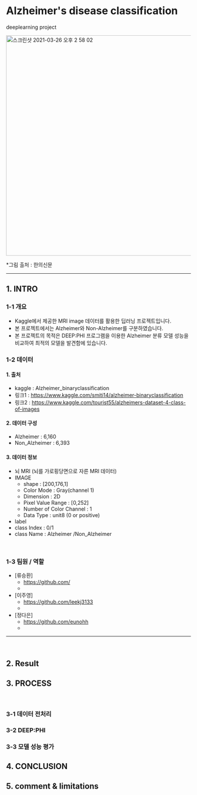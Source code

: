 # Alzheimer's disease classification
deeplearning project


<img width="600" alt="스크린샷 2021-03-26 오후 2 58 02" src="https://user-images.githubusercontent.com/75352728/117998102-8abfaa00-b37e-11eb-9ee1-65f2e3a18993.png">

*그림 출처 : 한의신문

***
## 1. INTRO

### 1-1 개요
- Kaggle에서 제공한 MRI image 데이터를 활용한 딥러닝 프로젝트입니다.
- 본 프로젝트에서는 Alzheimer와 Non-Alzheimer를 구분하였습니다.
- 본 프로젝트의 목적은 DEEP:PHI 프로그램을 이용한 Alzheimer 분류 모델 성능을 비교하여 최적의 모델을 발견함에 있습니다.

### 1-2 데이터

#### 1. 출처
  - kaggle : Alzheimer_binaryclassification
  - 링크1 : https://www.kaggle.com/smiti14/alzheimer-binaryclassification
  - 링크2 : https://www.kaggle.com/tourist55/alzheimers-dataset-4-class-of-images
  
#### 2. 데이터 구성
- Alzheimer : 6,160
- Non_Alzheimer : 6,393

#### 3. 데이터 정보
- 뇌 MRI (뇌를 가로횡당면으로 자른 MRI 데이터)
- IMAGE
  - shape	: [200,176,1]
  - Color Mode	: Gray(channel 1)
  - Dimension	: 2D
  - Pixel Value Range	: [0,252]
  - Number of Color Channel	: 1
  - Data Type	: unit8 (0 or positive)
- label
- class Index  : 0/1
- class Name : Alzheimer /Non_Alzheimer 

<br/>

### 1-3 팀원 / 역할

- [류승환]
  -  https://github.com/
  -
- [이주영]
  - https://github.com/leekj3133
  - 
- [정다은]
  - https://github.com/eunohh
  - 

*****

<br/>

## 2. Result


## 3. PROCESS

<br/>

### 3-1 데이터 전처리

### 3-2 DEEP:PHI

### 3-3 모델 성능 평가

## 4. CONCLUSION

## 5. comment & limitations


